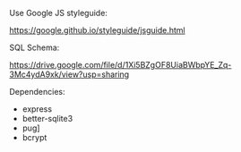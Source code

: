 Use Google JS styleguide:

https://google.github.io/styleguide/jsguide.html

SQL Schema:

https://drive.google.com/file/d/1Xi5BZgOF8UiaBWbpYE_Zq-3Mc4ydA9xk/view?usp=sharing
 
Dependencies:

- express
- better-sqlite3
- pug]
- bcrypt